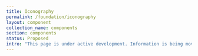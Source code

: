 ```yaml
---
title: Iconography
permalink: /foundation/iconography
layout: component
collection_name: components
section: components
status: Proposed
intro: "This page is under active development. Information is being moved into it from these pages:\n* http://cfpb.github.io/design-manual/brand-guidelines/minicons.html\t* https://cfpb.github.io/capital-framework/components/cf-icons/"
---
```


